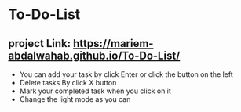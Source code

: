 # To-Do-List

## project Link: https://mariem-abdalwahab.github.io/To-Do-List/

- You can add your task by click Enter or click the button on the left
- Delete tasks By click X button
- Mark your completed task when you click on it
- Change the light mode as you can
